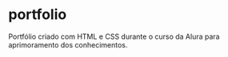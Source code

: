 # portfolio
Portfólio criado com HTML e CSS durante o curso da Alura para aprimoramento dos conhecimentos.
